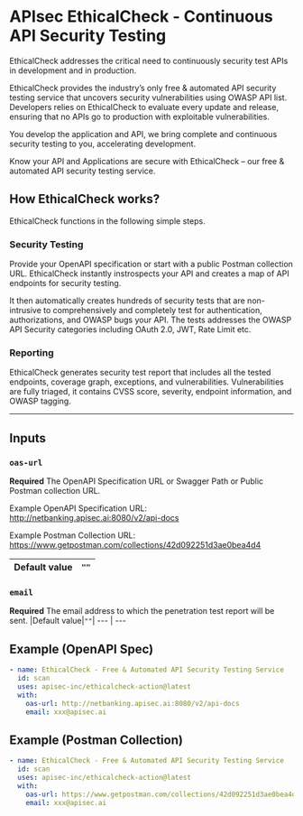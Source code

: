 
# APIsec EthicalCheck - Continuous API Security Testing

EthicalCheck addresses the critical need to continuously security test APIs in development and in production.

EthicalCheck provides the industry’s only free & automated API security testing service that uncovers security vulnerabilities using OWASP API list. Developers relies on EthicalCheck to evaluate every update and release, ensuring that no APIs go to production with exploitable vulnerabilities.

You develop the application and API, we bring complete and continuous security testing to you, accelerating development. 

Know your API and Applications are secure with EthicalCheck – our free & automated API security testing service. 

## How EthicalCheck works?
EthicalCheck functions in the following simple steps.

### Security Testing
Provide your OpenAPI specification or start with a public Postman collection URL. EthicalCheck instantly instrospects your API and creates a map of API endpoints for security testing.

It then automatically creates hundreds of security tests that are non-intrusive to comprehensively and completely test for authentication, authorizations, and OWASP bugs your API. The tests addresses the OWASP API Security categories including OAuth 2.0, JWT, Rate Limit etc.

### Reporting

EthicalCheck generates security test report that includes all the tested endpoints, coverage graph, exceptions, and vulnerabilities. Vulnerabilities are fully triaged, it contains CVSS score, severity, endpoint information, and OWASP tagging.

___

## Inputs

### `oas-url`
**Required** The OpenAPI Specification URL or Swagger Path or Public Postman collection URL.

Example OpenAPI Specification URL: http://netbanking.apisec.ai:8080/v2/api-docs

Example Postman Collection URL: https://www.getpostman.com/collections/42d092251d3ae0bea4d4

|Default value|`""`|
--- | ---

### `email`
**Required** The email address to which the penetration test report will be sent.
|Default value|`""`|
--- | ---

## Example (OpenAPI Spec)

```yaml
- name: EthicalCheck - Free & Automated API Security Testing Service
  id: scan
  uses: apisec-inc/ethicalcheck-action@latest
  with:
    oas-url: http://netbanking.apisec.ai:8080/v2/api-docs
    email: xxx@apisec.ai
```

## Example (Postman Collection)

```yaml
- name: EthicalCheck - Free & Automated API Security Testing Service
  id: scan
  uses: apisec-inc/ethicalcheck-action@latest
  with:
    oas-url: https://www.getpostman.com/collections/42d092251d3ae0bea4d4
    email: xxx@apisec.ai
```
